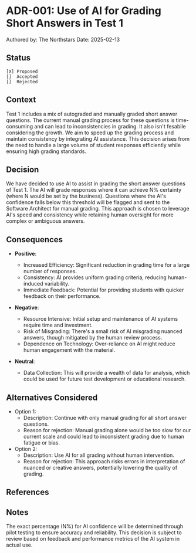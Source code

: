 # ADR-001: Use of AI for Grading Short Answers in Test 1
Authored by: The Northstars
Date: 2025-02-13

## Status
    [X] Proposed
    []  Accepted
    []  Rejected


## Context
Test 1 includes a mix of autograded and manually graded short answer questions. The current manual grading process for these questions is time-consuming and can lead to inconsistencies in grading. It also isn't fesabile considering the growth. We aim to speed up the grading process and maintain consistency by integrating AI assistance. This decision arises from the need to handle a large volume of student responses efficiently while ensuring high grading standards.

## Decision
We have decided to use AI to assist in grading the short answer questions of Test 1. The AI will grade responses where it can achieve N% certainty (where N would be set by the business). Questions where the AI's confidence falls below this threshold will be flagged and sent to the Software Architect for manual grading. This approach is chosen to leverage AI's speed and consistency while retaining human oversight for more complex or ambiguous answers.

## Consequences

- **Positive**:
  - Increased Efficiency: Significant reduction in grading time for a large number of responses.
  - Consistency: AI provides uniform grading criteria, reducing human-induced variability.
  - Immediate Feedback: Potential for providing students with quicker feedback on their performance.
  
- **Negative**:
  - Resource Intensive: Initial setup and maintenance of AI systems require time and investment.
  - Risk of Misgrading: There's a small risk of AI misgrading nuanced answers, though mitigated by the human review process.
  - Dependence on Technology: Over-reliance on AI might reduce human engagement with the material.
- **Neutral**:
  - Data Collection: This will provide a wealth of data for analysis, which could be used for future test development or educational research.


## Alternatives Considered

- Option 1:
  - Description: Continue with only manual grading for all short answer questions.
  - Reason for rejection: Manual grading alone would be too slow for our current scale and could lead to inconsistent grading due to human fatigue or bias.
- Option 2:
  - Description: Use AI for all grading without human intervention.
  - Reason for rejection: This approach risks errors in interpretation of nuanced or creative answers, potentially lowering the quality of grading.


## References

## Notes
The exact percentage (N%) for AI confidence will be determined through pilot testing to ensure accuracy and reliability.
This decision is subject to review based on feedback and performance metrics of the AI system in actual use.